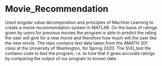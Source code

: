 # Movie_Recommendation
Used singular value decomposition and principles of Machine Learning to create a movie recommendation system in MATLAB. On the basis of ratings given by users for previous movies the program is able to predict the rating the user will give for a new movie and therefore how much will the user like the new movie. 
The repo contains test data taken from the AMATH 301 class at the University of Washington, for Spring 2020. The SVD_test file contains code to test the program, i.e. to how that it gives accurate ratings by comparing the output of our program to known data.
